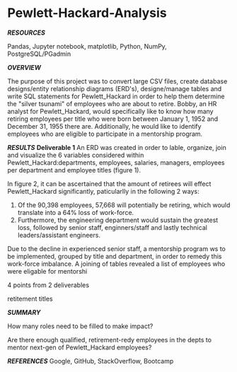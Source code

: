 # Pewlett-Hackard-Analysis

***RESOURCES***

Pandas, Jupyter notebook, matplotlib, Python, NumPy, PostgreSQL/PGadmin

***OVERVIEW***

The purpose of this project was to convert large CSV files, create database designs/entity relationship diagrams (ERD's), designe/manage tables and write SQL statements for Pewlett_Hackard in order to help them determine the "silver tsunami" of employees who are about to retire. Bobby, an HR analyst for Pewlett_Hackard, would specifically like to know how many retiring employees per title who were born between January 1, 1952 and December 31, 1955 there are. Additionally, he would like to identify employees who are eligible to participate in a mentorship program.

***RESULTS***
**Deliverable 1**
An ERD was created in order to lable, organize, join and visualize the 6 variables considered within Pewlett_Hackard:departments, employees, salaries, managers, employees per department and employee titles (figure 1).

In figure 2, it can be ascertained that the amount of retirees will effect Pewlett_Hackard significantly, paticularlly in the following 2 ways:
1. Of the 90,398 employees, 57,668 will potentially be retiring, which would translate into a 64% loss of work-force. 
2. Furthermore, the engineering department would sustain the greatest loss, followed by senior staff, enginners/staff and lastly technical leaders/assistant engineers.

Due to the decline in experienced senior staff, a mentorship program ws to be implemented, grouped by title and department, in order to remedy this work-force imbalance. A joining of tables revealed a list of employees who were eligable for mentorshi


4 points from 2 deliverables

retitement titles


***SUMMARY***

How many roles need to be filled to make impact?

Are there enough qualified, retirement-redy employees in the depts to mentor next-gen of Pewlett_Hackard employees?


***REFERENCES*** Google, GitHub, StackOverflow, Bootcamp
